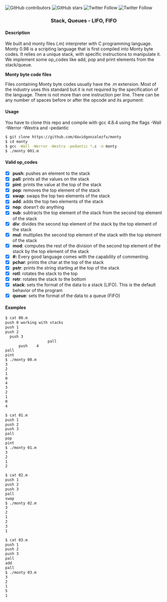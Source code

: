 ![GitHub contributors](https://img.shields.io/github/contributors/davidgonzalezfx/monty?color=success)
![GitHub stars](https://img.shields.io/github/stars/davidgonzalezfx/monty?color=yellow)
![Twitter Follow](https://img.shields.io/twitter/follow/davidgonzalezfx?color=blue&label=%40davidgonzalezfx)
![Twitter Follow](https://img.shields.io/twitter/follow/elhumanimal?logoColor=red&style=social&label=@elhumanimal)

<h3 align="center"> Stack, Queues - LIFO, FIFO </h3>

#### Description
We built and monty files (.m) interpreter with C programming language. Monty 0.98 is a scripting language that is first compiled into Monty byte codes. It relies on a unique stack, with specific instructions to manipulate it. We implement some op_codes like add, pop and print elements from the stack/queue.

**Monty byte code files**

Files containing Monty byte codes usually have the .m extension. Most of the industry uses this standard but it is not required by the specification of the language. There is not more than one instruction per line. There can be any number of spaces before or after the opcode and its argument:

#### Usage
You have to clone this repo and compile with gcc 4.8.4 using the flags -Wall -Werror -Wextra and -pedantic 
``` bash
$ git clone https://github.com/davidgonzalezfx/monty
$ cd monty
$ gcc -Wall -Werror -Wextra -pedantic *.c -o monty
$ ./monty 001.m
```

#### Valid op_codes
- [X] **push**: pushes an element to the stack
- [X] **pall**: prints all the values on the stack
- [X] **pint**: prints the value at the top of the stack
- [X] **pop**:  removes the top element of the stack
- [X] **swap**: swaps the top two elements of the stack
- [X] **add**: adds the top two elements of the stack
- [X] **nop**: doesn’t do anything
- [X] **sub**: subtracts the top element of the stack from the second top element of the stack
- [X] **div**: divides the second top element of the stack by the top element of the stack
- [X] **mul**: multiplies the second top element of the stack with the top element of the stack
- [X] **mod**: computes the rest of the division of the second top element of the stack by the top element of the stack
- [X] **\#:** Every good language comes with the capability of commenting. 
- [X] **pchar**: prints the char at the top of the stack
- [X] **pstr**: prints the string starting at the top of the stack
- [X] **rotl**: rotates the stack to the top
- [X] **rotr**: rotates the stack to the bottom
- [X] **stack**: sets the format of the data to a stack (LIFO). This is the default behavior of the program
- [X] **queue**: sets the format of the data to a queue (FIFO)

#### Examples

``` bash
$ cat 00.m
push 0 working with stacks
push 1
push 2
  push 3
                   pall
      push    4        
pall
pint
$ ./monty 00.m
3
2
1
0
4
3
2
1
0
4
```
``` bash
$ cat 01.m
push 1
push 2
push 3
pall
pop
pint
$ ./monty 01.m
3
2
1
2
```
``` bash
$ cat 02.m
push 1
push 2
push 3
pall
swap
$ ./monty 02.m
3
2
1
2
3
1
```
``` bash
$ cat 03.m
push 1
push 2
push 3
pall
add
pall
$ ./monty 03.m
3
2
1
5
1
```

